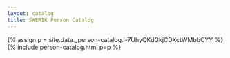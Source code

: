 ```yaml
---
layout: catalog
title: SWERIK Person Catalog
---
```

{% assign p = site.data._person-catalog.i-7UhyQKdGkjCDXctWMbbCYY %}
{% include person-catalog.html p=p %}

